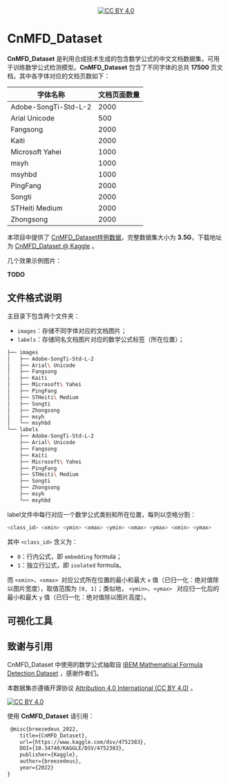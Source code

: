 <div align="center">

[![CC BY 4.0][cc-by-shield]][cc-by]

</div>



# CnMFD_Dataset

**CnMFD_Dataset** 是利用合成技术生成的包含数学公式的中文文档数据集，可用于训练数学公式检测模型。**CnMFD_Dataset** 包含了不同字体的总共 **17500** 页文档，其中各字体对应的文档页数如下：

<div align="center">

| 字体名称             | 文档页面数量 |
| -------------------- | ------------ |
| Adobe-SongTi-Std-L-2 | 2000         |
| Arial Unicode        | 500          |
| Fangsong             | 2000         |
| Kaiti                | 2000         |
| Microsoft Yahei      | 1000         |
| msyh                 | 1000         |
| msyhbd               | 1000         |
| PingFang             | 2000         |
| Songti               | 2000         |
| STHeiti Medium       | 2000         |
| Zhongsong            | 2000         |

</div>



本项目中提供了 [CnMFD_Dataset样例数据](./examples/CnMFD_Dataset)，完整数据集大小为 **3.5G**，下载地址为 [CnMFD_Dataset @ Kaggle](https://www.kaggle.com/datasets/breezedeus/cnmfd-dataset) 。



几个效果示例图片：

**TODO**



## 文件格式说明

主目录下包含两个文件夹：

* `images`：存储不同字体对应的文档图片；
* `labels`：存储同名文档图片对应的数学公式标签（所在位置）；



```bash
├── images
│   ├── Adobe-SongTi-Std-L-2
│   ├── Arial\ Unicode
│   ├── Fangsong
│   ├── Kaiti
│   ├── Microsoft\ Yahei
│   ├── PingFang
│   ├── STHeiti\ Medium
│   ├── Songti
│   ├── Zhongsong
│   ├── msyh
│   └── msyhbd
└── labels
    ├── Adobe-SongTi-Std-L-2
    ├── Arial\ Unicode
    ├── Fangsong
    ├── Kaiti
    ├── Microsoft\ Yahei
    ├── PingFang
    ├── STHeiti\ Medium
    ├── Songti
    ├── Zhongsong
    ├── msyh
    └── msyhbd
```



label文件中每行对应一个数学公式类别和所在位置，每列以空格分割：

```python
<class_id> <xmin> <ymin> <xmax> <ymin> <xmax> <ymax> <xmin> <ymax>
```

其中 `<class_id>` 含义为：

* `0`：行内公式，即 `embedding` formula；
* `1`：独立行公式，即 `isolated` formula。

而 `<xmin>`、`<xmax> `对应公式所在位置的最小和最大 `x` 值（已归一化：绝对值除以图片宽度），取值范围为 `[0, 1]`；类似地， `<ymin>`、`<ymax> ` 对应归一化后的最小和最大 `y` 值（已归一化：绝对值除以图片高度）。



## 可视化工具



## 致谢与引用

CnMFD_Dataset 中使用的数学公式抽取自 [IBEM Mathematical Formula Detection Dataset](https://zenodo.org/record/4757865) ，感谢作者们。



本数据集亦遵循开源协议 [Attribution 4.0 International (CC BY 4.0)](https://creativecommons.org/licenses/by/4.0/) 。

[![CC BY 4.0][cc-by-image]][cc-by]



使用 **CnMFD_Dataset** 请引用：

```tex
 @misc{breezedeus_2022,
	title={CnMFD_Dataset},
	url={https://www.kaggle.com/dsv/4752383},
	DOI={10.34740/KAGGLE/DSV/4752383},
	publisher={Kaggle},
	author={breezedeus},
	year={2022}
}
```



[cc-by]: http://creativecommons.org/licenses/by/4.0/
[cc-by-image]: https://i.creativecommons.org/l/by/4.0/88x31.png
[cc-by-shield]: https://img.shields.io/badge/License-CC%20BY%204.0-lightgrey.svg

